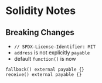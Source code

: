 # Solidity Notes

## Breaking Changes 

- `// SPDX-License-Identifier: MIT`
- `address` is not explicitly `payable`
- default `function()` is now

```solidity 
fallback() external payable {}
receive() external payable {}
```
